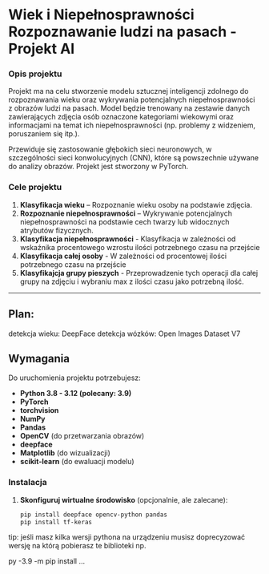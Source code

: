 # Wiek i Niepełnosprawności Rozpoznawanie ludzi na pasach - Projekt AI

### Opis projektu

Projekt ma na celu stworzenie modelu sztucznej inteligencji zdolnego do rozpoznawania wieku oraz wykrywania potencjalnych niepełnosprawności z obrazów ludzi na pasach. Model będzie trenowany na zestawie danych zawierających zdjęcia osób oznaczone kategoriami wiekowymi oraz informacjami na temat ich niepełnosprawności (np. problemy z widzeniem, poruszaniem się itp.).

Przewiduje się zastosowanie głębokich sieci neuronowych, w szczególności sieci konwolucyjnych (CNN), które są powszechnie używane do analizy obrazów. Projekt jest stworzony w PyTorch.

### Cele projektu

1. **Klasyfikacja wieku** – Rozpoznanie wieku osoby na podstawie zdjęcia.
2. **Rozpoznanie niepełnosprawności** – Wykrywanie potencjalnych niepełnosprawności na podstawie cech twarzy lub widocznych atrybutów fizycznych.
3. **Klasyfikacja niepełnosprawności** - Klasyfikacja w zależności od wskaźnika procentowego wzrostu ilości potrzebnego czasu na przejście
4. **Klasyfikacja całej osoby** - W zależności od procentowej ilości potrzebnego czasu na przejście
5. **Klasyfikajcja grupy pieszych** - Przeprowadzenie tych operacji dla całej grupy na zdjęciu i wybraniu max z ilości czasu jako potrzebną ilość.


---

## Plan:
detekcja wieku: DeepFace
detekcja wózków: Open Images Dataset V7


## Wymagania

Do uruchomienia projektu potrzebujesz:

- **Python 3.8 - 3.12 (polecany: 3.9)**
- **PyTorch**
- **torchvision**
- **NumPy**
- **Pandas**
- **OpenCV** (do przetwarzania obrazów)
- **deepface**
- **Matplotlib** (do wizualizacji)
- **scikit-learn** (do ewaluacji modelu)

### Instalacja

1. **Skonfiguruj wirtualne środowisko** (opcjonalnie, ale zalecane):

   ```bash
   pip install deepface opencv-python pandas
   pip install tf-keras
   ```
tip: jeśli masz kilka wersji pythona na urządzeniu
musisz doprecyzować wersję na którą pobierasz te biblioteki
np. 

py -3.9 -m pip install ...
